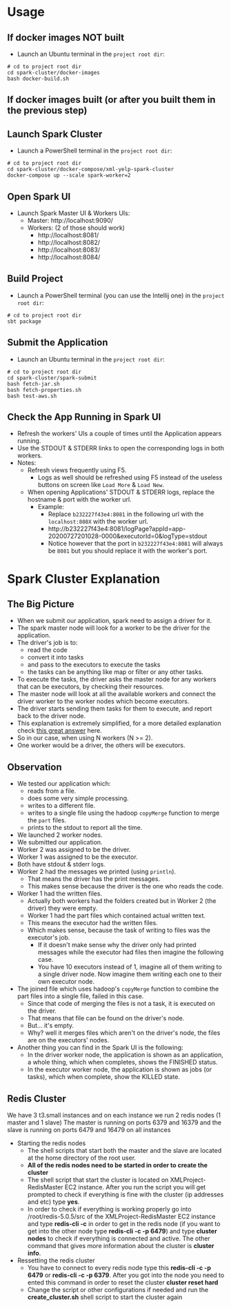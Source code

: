 # Usage
## If docker images NOT built
- Launch an Ubuntu terminal in the `project root dir`:

```shell script
# cd to project root dir
cd spark-cluster/docker-images
bash docker-build.sh
```

## If docker images built (or after you built them in the previous step)

## Launch Spark Cluster
- Launch a PowerShell terminal in the `project root dir`:

```shell script
# cd to project root dir
cd spark-cluster/docker-compose/xml-yelp-spark-cluster
docker-compose up --scale spark-worker=2
```

## Open Spark UI

- Launch Spark Master UI & Workers UIs:
    - Master: http://localhost:9090/
    - Workers: (2 of those should work)
        - http://localhost:8081/
        - http://localhost:8082/
        - http://localhost:8083/
        - http://localhost:8084/

## Build Project
- Launch a PowerShell terminal (you can use the Intellij one) in the `project root dir`:

```shell script
# cd to project root dir
sbt package
```

## Submit the Application
- Launch an Ubuntu terminal in the `project root dir`:

```shell script
# cd to project root dir
cd spark-cluster/spark-submit
bash fetch-jar.sh
bash fetch-properties.sh
bash test-aws.sh
```

## Check the App Running in Spark UI
- Refresh the workers' UIs a couple of times until the Application appears running.
- Use the STDOUT & STDERR links to open the corresponding logs in both workers.
- Notes:
    - Refresh views frequently using F5.
        - Logs as well should be refreshed using F5 instead of the useless buttons on screen like `Load More` & `Load New`.
    - When opening Applications' STDOUT & STDERR logs, replace the hostname & port with the worker url.
        - Example:
            - Replace `b232227f43e4:8081` in the following url with the `localhost:808X` with the worker url.
            - http://b232227f43e4:8081/logPage?appId=app-20200727201028-0000&executorId=0&logType=stdout
            - Notice however that the port in `b232227f43e4:8081` will always be `8081` but you should replace it with the worker's port.

# Spark Cluster Explanation
## The Big Picture
- When we submit our application, spark need to assign a driver for it.
- The spark master node will look for a worker to be the driver for the application.
- The driver's job is to:
    - read the code
    - convert it into tasks
    - and pass to the executors to execute the tasks
    - the tasks can be anything like map or filter or any other tasks.
- To execute the tasks, the driver asks the master node for any workers that can be executors, by checking their resources.
- The master node will look at all the available workers and connect the driver worker to the worker nodes which become executors.
- The driver starts sending them tasks for them to execute, and report back to the driver node.
- This explanation is extremely simplified, for a more detailed explanation check [this great answer](https://stackoverflow.com/a/32628057/6877477) here.
- So in our case, when using N workers (N >= 2).
- One worker would be a driver, the others will be executors.

## Observation
- We tested our application which:
    - reads from a file.
    - does some very simple processing.
    - writes to a different file.
    - writes to a single file using the hadoop `copyMerge` function to merge the `part` files.
    - prints to the stdout to report all the time.
- We launched 2 worker nodes.
- We submitted our application.
- Worker 2 was assigned to be the driver.
- Worker 1 was assigned to be the executor.
- Both have stdout & stderr logs.
- Worker 2 had the messages we printed (using `println`).
    - That means the driver has the print messages.
    - This makes sense because the driver is the one who reads the code.
- Worker 1 had the written files.
    - Actually both workers had the folders created but in Worker 2 (the driver) they were empty.
    - Worker 1 had the part files which contained actual written text.
    - This means the executor had the written files.
    - Which makes sense, because the task of writing to files was the executor's job.
        - If it doesn't make sense why the driver only had printed messages while the executor had files then imagine the following case.
        - You have 10 executors instead of 1, imagine all of them writing to a single driver node. Now imagine them writing each one to their own executor node.
- The joined file which uses hadoop's `copyMerge` function to combine the part files into a single file, failed in this case.
    - Since that code of merging the files is not a task, it is executed on the driver.
    - That means that file can be found on the driver's node.
    - But... it's empty.
    - Why? well it merges files which aren't on the driver's node, the files are on the executors' nodes.
- Another thing you can find in the Spark UI is the following:
	- In the driver worker node, the application is shown as an application, a whole thing, which when completes, shows the FINISHED status.
	- In the executor worker node, the application is shown as jobs (or tasks), which when complete, show the KILLED state.

## Redis Cluster
We have 3 t3.small instances and on each instance we run 2 redis nodes (1 master and 1 slave)
The master is running on ports 6379 and 16379 and the slave is running on ports 6479 and 16479 on all instances

- Starting the redis nodes
    - The shell scripts that start both the master and the slave are located at the home directory of the root user. 
    - **All of the redis nodes need to be started in order to create the cluster**
    - The shell script that start the cluster is located on XMLProject-RedisMaster EC2 instance. After you run the script you will get prompted to check if everything is fine with the cluster (ip addresses and etc) type **yes**.
    - In order to check if everything is working properly go into /root/redis-5.0.5/src of the XMLProject-RedisMaster EC2 instance and type **redis-cli -c** in order to get in the redis node (if you want to get into the other node type **redis-cli -c -p 6479**) and type **cluster nodes** to check if everything is connected and active. The other command that gives more information about the cluster is **cluster info**.
- Ressetting the redis cluster
    - You have to connect to every redis node type this **redis-cli -c -p 6479** or **redis-cli -c -p 6379**. After you got into the node you need to ented this command in order to reset the cluster **cluster reset hard**
    - Change the script or other configurations if needed and run the **create_cluster.sh** shell script to start the cluster again
